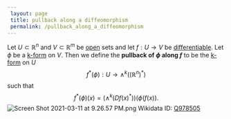```yaml
---
 layout: page
 title: pullback along a diffeomorphism
 permalink: /pullback_along_a_diffeomorphism
---
```

Let $U\subset\mathbb R^n$ and $V\subset\mathbb R^m$ be [open](https://defsmath.github.io/DefsMath/####################k-form) sets and let $f:U\to V$ be [differentiable](https://defsmath.github.io/DefsMath/open). Let $\phi$ be a [k-form](https://defsmath.github.io/DefsMath/differentiable) on $V$. Then we define the **pullback of $\phi$ along $f$** to be the [k-form](https://defsmath.github.io/DefsMath/differential_k-form) on $U$ $$f^*(\phi):U\to \wedge^k((\mathbb R^n)^*)$$ such that $$f^*(\phi)(x) = (\wedge^k(Df(x)^*))(\phi(f(x)).$$
![Screen Shot 2021-03-11 at 9.26.57 PM.png](https://defsmath.github.io/DefsMath/####################k-form)
Wikidata ID: [Q978505](https://www.wikidata.org/wiki/Q978505)